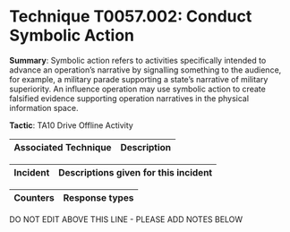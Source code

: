 # Technique T0057.002: Conduct Symbolic Action

**Summary**: Symbolic action refers to activities specifically intended to advance an operation’s narrative by signalling something to the audience, for example, a military parade supporting a state’s narrative of military superiority. An influence operation may use symbolic action to create falsified evidence supporting operation narratives in the physical information space.

**Tactic**: TA10 Drive Offline Activity


| Associated Technique | Description |
| --------- | ------------------------- |



| Incident | Descriptions given for this incident |
| -------- | -------------------- |



| Counters | Response types |
| -------- | -------------- |


DO NOT EDIT ABOVE THIS LINE - PLEASE ADD NOTES BELOW
